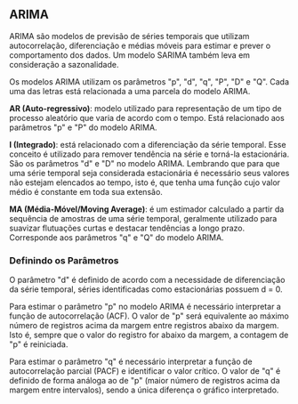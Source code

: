 ## ARIMA
ARIMA são modelos de previsão de séries temporais que utilizam autocorrelação, diferenciação e médias móveis para estimar e prever o comportamento dos dados. Um modelo SARIMA também leva em consideração a sazonalidade.

Os modelos ARIMA utilizam os parâmetros "p", "d", "q", "P", "D" e "Q". Cada uma das letras está relacionada a uma parcela do modelo ARIMA.

**AR (Auto-regressivo)**: modelo utilizado para representação de um tipo de processo aleatório que varia de acordo com o tempo. Está relacionado aos parâmetros "p" e "P" do modelo ARIMA.

**I (Integrado)**: está relacionado com a diferenciação da série temporal. Esse conceito é utilizado para remover tendência na série e torná-la estacionária. São os parâmetros "d" e "D" no modelo ARIMA. Lembrando que para que uma série temporal seja considerada estacionária é necessário seus valores não estejam elencados ao tempo, isto é, que tenha uma função cujo valor médio é constante em toda sua extensão.

**MA (Média-Móvel/Moving Average)**: é um estimador calculado a partir da sequência de amostras de uma série temporal, geralmente utilizado para suavizar flutuações curtas e destacar tendências a longo prazo. Corresponde aos parâmetros "q" e "Q" do modelo ARIMA.

### Definindo os Parâmetros
O parâmetro "d" é definido de acordo com a necessidade de diferenciação da série temporal, séries identificadas como estacionárias possuem d = 0.

Para estimar o parâmetro "p" no modelo ARIMA é necessário interpretar a função de autocorrelação (ACF). O valor de "p" será equivalente ao máximo número de registros acima da margem entre registros abaixo da margem. Isto é, sempre que o valor do registro for abaixo da margem, a contagem de "p" é reiniciada.

Para estimar o parâmetro "q" é necessário interpretar a função de autocorrelação parcial (PACF) e identificar o valor crítico. O valor de "q" é definido de forma análoga ao de "p" (maior número de registros acima da margem entre intervalos), sendo a única diferença o gráfico interpretado.
